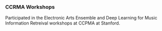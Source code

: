 ### CCRMA Workshops
Participated in the Electronic Arts Ensemble and Deep Learning for Music Information Retreival workshops at CCPMA at Stanford.